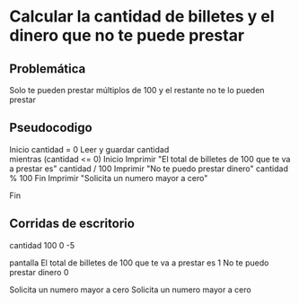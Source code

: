 # Calcular la cantidad de billetes y el dinero que no te puede prestar

## Problemática
Solo te pueden prestar múltiplos de 100 y el restante no te lo pueden prestar


## Pseudocodigo

Inicio
    cantidad = 0
    Leer y guardar cantidad  
    mientras (cantidad <= 0)
    Inicio
        Imprimir "El total de billetes de 100 que te va a prestar es" cantidad / 100 
        Imprimir "No te puedo prestar dinero" cantidad % 100 
    Fin
    Imprimir "Solicita un numero mayor a cero" 
   
Fin

## Corridas de escritorio

cantidad
100
0
-5

pantalla
El total de billetes de 100 que te va a prestar es 1
No te puedo prestar dinero 0

Solicita un numero mayor a cero
Solicita un numero mayor a cero